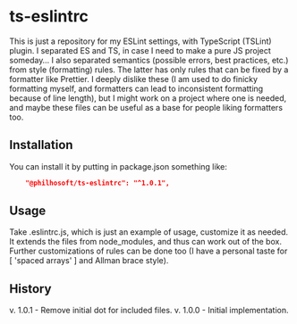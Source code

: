 # ts-eslintrc

This is just a repository for my ESLint settings, with TypeScript (TSLint) plugin.
I separated ES and TS, in case I need to make a pure JS project someday…
I also separated semantics (possible errors, best practices, etc.) from style (formatting) rules.
The latter has only rules that can be fixed by a formatter like Prettier.
I deeply dislike these (I am used to do finicky formatting myself, and formatters can lead to inconsistent formatting because of line length), but I might work on a project where one is needed, and maybe these files can be useful as a base for people liking formatters too.

## Installation

You can install it by putting in package.json something like:
```json
    "@philhosoft/ts-eslintrc": "^1.0.1",
```

## Usage

Take .eslintrc.js, which is just an example of usage, customize it as needed.
It extends the files from node_modules, and thus can work out of the box.
Further customizations of rules can be done too (I have a personal taste for [ 'spaced arrays' ] and Allman brace style).

## History

v. 1.0.1 - Remove initial dot for included files.
v. 1.0.0 - Initial implementation.

